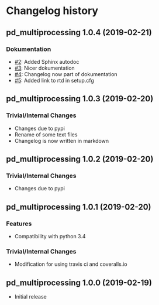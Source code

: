 # Changelog history

## pd_multiprocessing 1.0.4 (2019-02-21)
### Dokumentation
- [#2](https://github.com/stavrakidis/pd_multiprocessing/issues/2): Added Sphinx autodoc 
- [#3](https://github.com/stavrakidis/pd_multiprocessing/issues/3): Nicer dokumentation
- [#4](https://github.com/stavrakidis/pd_multiprocessing/issues/4): Changelog now part of dokumentation 
- [#5](https://github.com/stavrakidis/pd_multiprocessing/issues/5): Added link to rtd in setup.cfg

## pd_multiprocessing 1.0.3 (2019-02-20)
### Trivial/Internal Changes
- Changes due to pypi
- Rename of some text files
- Changelog is now written in markdown

## pd_multiprocessing 1.0.2 (2019-02-20)
### Trivial/Internal Changes
- Changes due to pypi


## pd_multiprocessing 1.0.1 (2019-02-20)
### Features
- Compatibility with python 3.4

### Trivial/Internal Changes
- Modification for using travis ci and coveralls.io


## pd_multiprocessing 1.0.0 (2019-02-19)
- Initial release